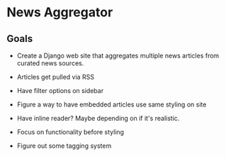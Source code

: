 # News Aggregator

## Goals

- Create a Django web site that aggregates multiple news articles from curated news sources.

- Articles get pulled via RSS

- Have filter options on sidebar

- Figure a way to have embedded articles use same styling on site

- Have inline reader? Maybe depending on if it's realistic.

- Focus on functionality before styling

- Figure out some tagging system
